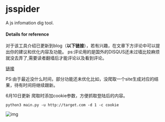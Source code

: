 # jsspider
A js infomation  dig tool.

#### Details for reference 
对于该工具介绍已更新到blog（**以下链接**），若有兴趣，在文章下方评论中可以提出你的建议和优化内容及功能。
ps:评论用的是国外的DISQUS还未过墙比较麻烦就没去弄了,需要读者翻墙后才能评论以及看到评论。

[链接](http://qclover.cn/2019/05/14/%E8%B0%88js%E9%9D%99%E6%80%81%E6%96%87%E4%BB%B6%E5%9C%A8%E6%BC%8F%E6%B4%9E%E6%8C%96%E6%8E%98%E4%B8%AD%E7%9A%84%E5%88%A9%E7%94%A8.html)

PS:由于最近没什么时间，部分功能还未优化比如，没爬取一个site生成对应的结果，待有时间将继续跟新。

6月10日更新
爬取时添加cookie参数，方便抓取登陆后的内容。

`python3 main.py -u http://target.com -d 1 -c cookie`

![img](https://github.com/Qclover/jsspider/blob/master/cookie_arg.png)
